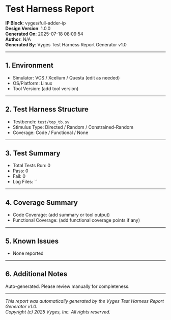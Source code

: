 
# Test Harness Report

**IP Block**: vyges/full-adder-ip  
**Design Version**: 1.0.0  
**Generated On**: 2025-07-18 08:09:54  
**Author**: N/A  
**Generated By**: Vyges Test Harness Report Generator v1.0

---

## 1. Environment

- Simulator: VCS / Xcelium / Questa (edit as needed)
- OS/Platform: Linux
- Tool Version: (add tool version)

---

## 2. Test Harness Structure

- Testbench: `test/top_tb.sv`
- Stimulus Type: Directed / Random / Constrained-Random
- Coverage: Code / Functional / None

---

## 3. Test Summary

- Total Tests Run: 0
- Pass: 0
- Fail: 0
- Log Files: ``

---

## 4. Coverage Summary

- Code Coverage: (add summary or tool output)
- Functional Coverage: (add functional coverage points if any)

---

## 5. Known Issues

- None reported

---

## 6. Additional Notes

Auto-generated. Please review manually for completeness.

---

*This report was automatically generated by the Vyges Test Harness Report Generator v1.0.*  
*Copyright (c) 2025 Vyges, Inc. All rights reserved.*
